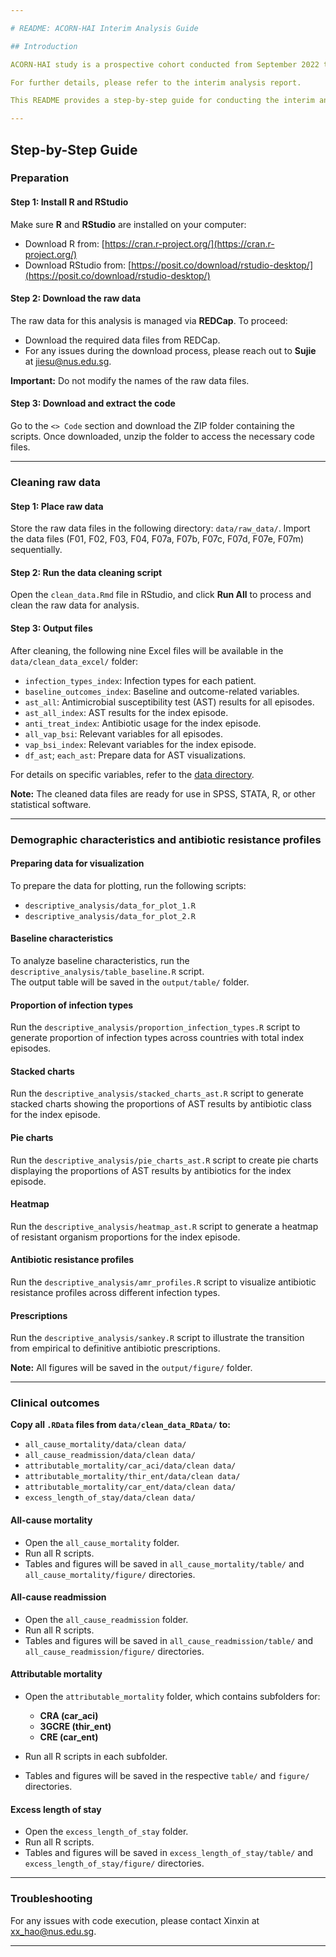 ```yaml
---

# README: ACORN-HAI Interim Analysis Guide

## Introduction

ACORN-HAI study is a prospective cohort conducted from September 2022 to December 2024, with data for the interim analysis updated until April 26, 2024. The study aims to create a large-scale, multi-center, patient-centered surveillance network focused on antimicrobial resistance in severe healthcare-associated infections. It also lays the groundwork for future interventional clinical trials targeting multidrug-resistant infections by building microbiology laboratory capacity and developing robust data collection and sharing platforms.

For further details, please refer to the interim analysis report.

This README provides a step-by-step guide for conducting the interim analysis of the ACORN-HAI cohort using R. It covers key aspects such as baseline characteristics, antibiotic resistance, clinical outcomes, and antibiotic prescriptions, particularly highlighting **Carbapenem-resistant *Acinetobacter* (CRA)**, **Third-generation cephalosporin-resistant *Enterobacterales* (3GCRE)**, and **Carbapenem-resistant *Enterobacterales* (CRE)**. Throughout the guide, you will find explanations, code examples, and the implications of each component.

---
```


## Step-by-Step Guide

### Preparation

#### Step 1: Install R and RStudio
Make sure **R** and **RStudio** are installed on your computer:

- Download R from: [https://cran.r-project.org/](https://cran.r-project.org/)
- Download RStudio from: [https://posit.co/download/rstudio-desktop/](https://posit.co/download/rstudio-desktop/)

#### Step 2: Download the raw data
The raw data for this analysis is managed via **REDCap**. To proceed:

- Download the required data files from REDCap.
- For any issues during the download process, please reach out to **Sujie** at jiesu@nus.edu.sg.

**Important:** Do not modify the names of the raw data files.

#### Step 3: Download and extract the code
Go to the `<> Code` section and download the ZIP folder containing the scripts. Once downloaded, unzip the folder to access the necessary code files.

---

### Cleaning raw data

#### Step 1: Place raw data
Store the raw data files in the following directory: `data/raw_data/`. Import the data files (F01, F02, F03, F04, F07a, F07b, F07c, F07d, F07e, F07m) sequentially.

#### Step 2: Run the data cleaning script
Open the `clean_data.Rmd` file in RStudio, and click **Run All** to process and clean the raw data for analysis.

#### Step 3: Output files
After cleaning, the following nine Excel files will be available in the `data/clean_data_excel/` folder:

- `infection_types_index`: Infection types for each patient.
- `baseline_outcomes_index`: Baseline and outcome-related variables.
- `ast_all`: Antimicrobial susceptibility test (AST) results for all episodes.
- `ast_all_index`: AST results for the index episode.
- `anti_treat_index`: Antibiotic usage for the index episode.
- `all_vap_bsi`: Relevant variables for all episodes.
- `vap_bsi_index`: Relevant variables for the index episode.
- `df_ast`; `each_ast`: Prepare data for AST visualizations.

For details on specific variables, refer to the [data directory](https://docs.google.com/spreadsheets/d/1vjWEZeZuSjVBDFOE1_vwWC4YEVcdSkaDV3bWvFfXKLc/edit?gid=891995523#gid=891995523).

**Note:** The cleaned data files are ready for use in SPSS, STATA, R, or other statistical software.

---

### Demographic characteristics and antibiotic resistance profiles

#### Preparing data for visualization
To prepare the data for plotting, run the following scripts:
- `descriptive_analysis/data_for_plot_1.R`
- `descriptive_analysis/data_for_plot_2.R`

#### Baseline characteristics 
To analyze baseline characteristics, run the `descriptive_analysis/table_baseline.R` script.  
The output table will be saved in the `output/table/` folder.

#### Proportion of infection types
Run the `descriptive_analysis/proportion_infection_types.R` script to generate proportion of infection types across countries with total index episodes.

#### Stacked charts
Run the `descriptive_analysis/stacked_charts_ast.R` script to generate stacked charts showing the proportions of  AST results by antibiotic class for the index episode.

#### Pie charts 
Run the `descriptive_analysis/pie_charts_ast.R` script to create pie charts displaying the proportions of AST results by antibiotics for the index episode.

#### Heatmap
Run the `descriptive_analysis/heatmap_ast.R` script to generate a heatmap of resistant organism proportions for the index episode.

#### Antibiotic resistance profiles
Run the `descriptive_analysis/amr_profiles.R` script to visualize antibiotic resistance profiles across different infection types.

#### Prescriptions 
Run the `descriptive_analysis/sankey.R` script to illustrate the transition from empirical to definitive antibiotic prescriptions.

**Note:** All figures will be saved in the `output/figure/` folder.

---

### Clinical outcomes

**Copy all `.RData` files from `data/clean_data_RData/` to:**

- `all_cause_mortality/data/clean data/`
- `all_cause_readmission/data/clean data/`
- `attributable_mortality/car_aci/data/clean data/`
- `attributable_mortality/thir_ent/data/clean data/`
- `attributable_mortality/car_ent/data/clean data/`
- `excess_length_of_stay/data/clean data/`

#### All-cause mortality
- Open the `all_cause_mortality` folder.
- Run all R scripts.
- Tables and figures will be saved in `all_cause_mortality/table/` and `all_cause_mortality/figure/` directories.

#### All-cause readmission
- Open the `all_cause_readmission` folder.
- Run all R scripts.
- Tables and figures will be saved in `all_cause_readmission/table/` and `all_cause_readmission/figure/` directories.

#### Attributable mortality
- Open the `attributable_mortality` folder, which contains subfolders for:
  - **CRA (car_aci)**
  - **3GCRE (thir_ent)**
  - **CRE (car_ent)**

- Run all R scripts in each subfolder.
- Tables and figures will be saved in the respective `table/` and `figure/` directories.

#### Excess length of stay
- Open the `excess_length_of_stay` folder.
- Run all R scripts.
- Tables and figures will be saved in `excess_length_of_stay/table/` and `excess_length_of_stay/figure/` directories.

---

### Troubleshooting
For any issues with code execution, please contact Xinxin at xx_hao@nus.edu.sg.

--- 
